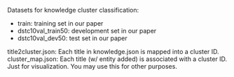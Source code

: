 Datasets for knowledge cluster classification:

* train: training set in our paper
* dstc10val_train50: development set in our paper
* dstc10val_dev50: test set in our paper

title2cluster.json: Each title in knowledge.json is mapped into a cluster ID.
cluster_map.json: Each title (w/ entity added) is associated with a cluster ID. Just for visualization. You may use this for other purposes.

